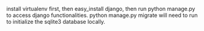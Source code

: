 install virtualenv first, then easy_install django, then run python manage.py to access django functionalities.  python manage.py migrate will need to run to initialize the sqlite3 database locally.
